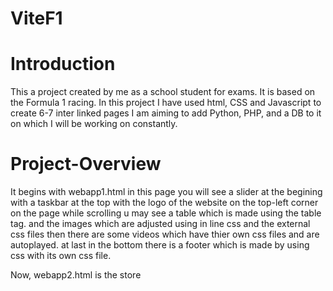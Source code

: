 #                                  ViteF1

# Introduction 

This a project created by me as a school student for exams. It is based on the Formula 1 racing.
In this project I have used html, CSS and  Javascript to create 6-7 inter linked pages 
I am aiming to add Python, PHP, and a DB to it on which I will be working on constantly.

# Project-Overview

It begins with webapp1.html in this page you will see a slider at the begining with a taskbar at the top with the logo
of the website on the top-left corner on the page while scrolling u may see a table which is made using the table tag.
and the images which are adjusted using in line css and the external css files then there are some videos which have thier 
own css files and are autoplayed. at last in the bottom there is a footer which is made by using css with its own css file.

Now, webapp2.html is the store 